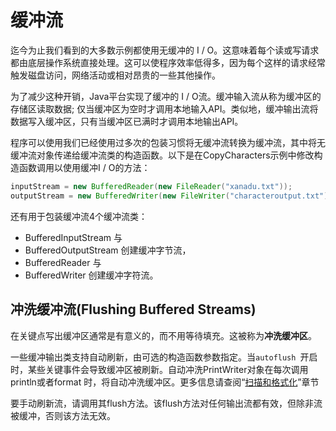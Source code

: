 # 缓冲流

迄今为止我们看到的大多数示例都使用无缓冲的 I / O。这意味着每个读或写请求都由底层操作系统直接处理。这可以使程序效率低得多，因为每个这样的请求经常触发磁盘访问，网络活动或相对昂贵的一些其他操作。

为了减少这种开销，Java平台实现了缓冲的 I / O流。缓冲输入流从称为缓冲区的存储区读取数据; 仅当缓冲区为空时才调用本地输入API。类似地，缓冲输出流将数据写入缓冲区，只有当缓冲区已满时才调用本地输出API。

程序可以使用我们已经使用过多次的包装习惯将无缓冲流转换为缓冲流，其中将无缓冲流对象传递给缓冲流类的构造函数。以下是在CopyCharacters示例中修改构造函数调用以使用缓冲I / O的方法：
```java
inputStream = new BufferedReader(new FileReader("xanadu.txt"));
outputStream = new BufferedWriter(new FileWriter("characteroutput.txt"));
```

还有用于包装缓冲流4个缓冲流类：
* BufferedInputStream 与 
* BufferedOutputStream 创建缓冲字节流，
* BufferedReader 与 
* BufferedWriter 创建缓冲字符流。

## 冲洗缓冲流(Flushing Buffered Streams)

在关键点写出缓冲区通常是有意义的，而不用等待填充。这被称为**冲洗缓冲区**。

一些缓冲输出类支持自动刷新，由可选的构造函数参数指定。当`autoflush `开启时，某些关键事件会导致缓冲区被刷新。自动冲洗PrintWriter对象在每次调用println或者format 时，将自动冲洗缓冲区。更多信息请查阅“[扫描和格式化](/content/essential/io/scanfor.md)”章节

要手动刷新流，请调用其flush方法。该flush方法对任何输出流都有效，但除非流被缓冲，否则该方法无效。
